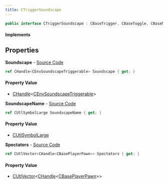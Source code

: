 ```yaml
---
title: CTriggerSoundscape
---
```


```csharp
public interface CTriggerSoundscape : CBaseTrigger, CBaseToggle, CBaseModelEntity, CBaseEntity, CEntityInstance, ISchemaClass<CEntityInstance>, ISchemaClass<CBaseEntity>, ISchemaClass<CBaseModelEntity>, ISchemaClass<CBaseToggle>, ISchemaClass<CBaseTrigger>, ISchemaClass<CTriggerSoundscape>, ISchemaField, ISchemaClass, INativeHandle
```

#### Implements

## Properties

**Soundscape** - [Source Code](https://github.com/swiftly-solution/swiftlys2/blob/master/managed/src/SwiftlyS2.Generated/Schemas/Interfaces/CTriggerSoundscape.cs#L16)

```csharp
ref CHandle<CEnvSoundscapeTriggerable> Soundscape { get; }
```

#### Property Value

- [CHandle](/docs/api/shared/natives/chandle-1)<[CEnvSoundscapeTriggerable](/docs/api/shared/schemadefinitions/cenvsoundscapetriggerable)>

**SoundscapeName** - [Source Code](https://github.com/swiftly-solution/swiftlys2/blob/master/managed/src/SwiftlyS2.Generated/Schemas/Interfaces/CTriggerSoundscape.cs#L18)

```csharp
ref CUtlSymbolLarge SoundscapeName { get; }
```

#### Property Value

- [CUtlSymbolLarge](/docs/api/shared/natives/cutlsymbollarge)

**Spectators** - [Source Code](https://github.com/swiftly-solution/swiftlys2/blob/master/managed/src/SwiftlyS2.Generated/Schemas/Interfaces/CTriggerSoundscape.cs#L20)

```csharp
ref CUtlVector<CHandle<CBasePlayerPawn>> Spectators { get; }
```

#### Property Value

- [CUtlVector](/docs/api/shared/natives/cutlvector-1)<[CHandle](/docs/api/shared/natives/chandle-1)<[CBasePlayerPawn](/docs/api/shared/schemadefinitions/cbaseplayerpawn)>>

